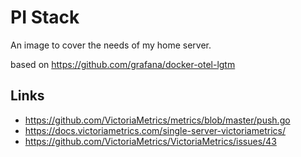 # PI Stack

An image to cover the needs of my home server.

based on <https://github.com/grafana/docker-otel-lgtm>

## Links

- <https://github.com/VictoriaMetrics/metrics/blob/master/push.go>
- <https://docs.victoriametrics.com/single-server-victoriametrics/>
- <https://github.com/VictoriaMetrics/VictoriaMetrics/issues/43>
